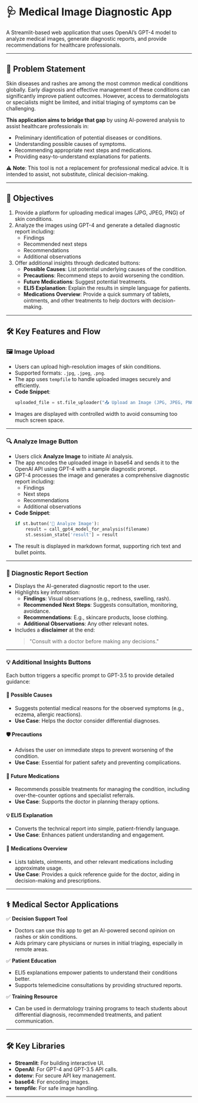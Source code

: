 # 🩺 Medical Image Diagnostic App

A Streamlit-based web application that uses OpenAI’s GPT-4 model to analyze medical images, generate diagnostic reports, and provide recommendations for healthcare professionals.  

---

## 📌 Problem Statement

Skin diseases and rashes are among the most common medical conditions globally. Early diagnosis and effective management of these conditions can significantly improve patient outcomes. However, access to dermatologists or specialists might be limited, and initial triaging of symptoms can be challenging.

**This application aims to bridge that gap** by using AI-powered analysis to assist healthcare professionals in:
- Preliminary identification of potential diseases or conditions.
- Understanding possible causes of symptoms.
- Recommending appropriate next steps and medications.
- Providing easy-to-understand explanations for patients.

⚠️ **Note**: This tool is not a replacement for professional medical advice. It is intended to assist, not substitute, clinical decision-making.

---

## 🎯 Objectives

1. Provide a platform for uploading medical images (JPG, JPEG, PNG) of skin conditions.
2. Analyze the images using GPT-4 and generate a detailed diagnostic report including:
   - Findings
   - Recommended next steps
   - Recommendations
   - Additional observations
3. Offer additional insights through dedicated buttons:
   - **Possible Causes**: List potential underlying causes of the condition.
   - **Precautions**: Recommend steps to avoid worsening the condition.
   - **Future Medications**: Suggest potential treatments.
   - **ELI5 Explanation**: Explain the results in simple language for patients.
   - **Medications Overview**: Provide a quick summary of tablets, ointments, and other treatments to help doctors with decision-making.

---

## 🛠️ Key Features and Flow

### 🖼️ Image Upload
- Users can upload high-resolution images of skin conditions.
- Supported formats: `.jpg`, `.jpeg`, `.png`.
- The app uses `tempfile` to handle uploaded images securely and efficiently.
- **Code Snippet**:
    ```python
    uploaded_file = st.file_uploader("📤 Upload an Image (JPG, JPEG, PNG)", type=["jpg", "jpeg", "png"])
    ```
- Images are displayed with controlled width to avoid consuming too much screen space.

---

### 🔍 Analyze Image Button
- Users click **Analyze Image** to initiate AI analysis.
- The app encodes the uploaded image in base64 and sends it to the OpenAI API using GPT-4 with a sample diagnostic prompt.
- GPT-4 processes the image and generates a comprehensive diagnostic report including:
  - Findings
  - Next steps
  - Recommendations
  - Additional observations
- **Code Snippet**:
    ```python
    if st.button('🔎 Analyze Image'):
        result = call_gpt4_model_for_analysis(filename)
        st.session_state['result'] = result
    ```
- The result is displayed in markdown format, supporting rich text and bullet points.

---

### 📑 Diagnostic Report Section
- Displays the AI-generated diagnostic report to the user.
- Highlights key information:
  - **Findings**: Visual observations (e.g., redness, swelling, rash).
  - **Recommended Next Steps**: Suggests consultation, monitoring, avoidance.
  - **Recommendations**: E.g., skincare products, loose clothing.
  - **Additional Observations**: Any other relevant notes.
- Includes a **disclaimer** at the end:
  > "Consult with a doctor before making any decisions."

---

### 💡 Additional Insights Buttons

Each button triggers a specific prompt to GPT-3.5 to provide detailed guidance:

#### 🔎 Possible Causes
- Suggests potential medical reasons for the observed symptoms (e.g., eczema, allergic reactions).
- **Use Case**: Helps the doctor consider differential diagnoses.

#### 🛡️ Precautions
- Advises the user on immediate steps to prevent worsening of the condition.
- **Use Case**: Essential for patient safety and preventing complications.

#### 💊 Future Medications
- Recommends possible treatments for managing the condition, including over-the-counter options and specialist referrals.
- **Use Case**: Supports the doctor in planning therapy options.

#### 💡 ELI5 Explanation
- Converts the technical report into simple, patient-friendly language.
- **Use Case**: Enhances patient understanding and engagement.

#### 💊 Medications Overview
- Lists tablets, ointments, and other relevant medications including approximate usage.
- **Use Case**: Provides a quick reference guide for the doctor, aiding in decision-making and prescriptions.

---

## ⚕️ Medical Sector Applications

✅ **Decision Support Tool**  
- Doctors can use this app to get an AI-powered second opinion on rashes or skin conditions.
- Aids primary care physicians or nurses in initial triaging, especially in remote areas.

✅ **Patient Education**  
- ELI5 explanations empower patients to understand their conditions better.
- Supports telemedicine consultations by providing structured reports.

✅ **Training Resource**  
- Can be used in dermatology training programs to teach students about differential diagnosis, recommended treatments, and patient communication.

---

## 🛠️ Key Libraries

- **Streamlit**: For building interactive UI.
- **OpenAI**: For GPT-4 and GPT-3.5 API calls.
- **dotenv**: For secure API key management.
- **base64**: For encoding images.
- **tempfile**: For safe image handling.

---

